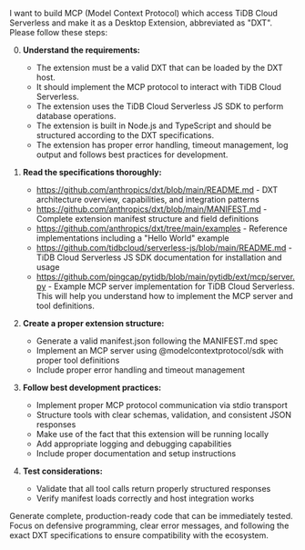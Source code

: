 I want to build MCP (Model Context Protocol) which access TiDB Cloud Serverless and make it as a Desktop Extension, abbreviated as "DXT". Please follow these steps:

0. **Understand the requirements:**
   - The extension must be a valid DXT that can be loaded by the DXT host.
   - It should implement the MCP protocol to interact with TiDB Cloud Serverless.
   - The extension uses the TiDB Cloud Serverless JS SDK to perform database operations.
   - The extension is built in Node.js and TypeScript and should be structured according to the DXT specifications.
   - The extension has proper error handling, timeout management, log output and follows best practices for development.

1. **Read the specifications thoroughly:**
   - https://github.com/anthropics/dxt/blob/main/README.md - DXT architecture overview, capabilities, and integration patterns
   - https://github.com/anthropics/dxt/blob/main/MANIFEST.md - Complete extension manifest structure and field definitions
   - https://github.com/anthropics/dxt/tree/main/examples - Reference implementations including a "Hello World" example
   - https://github.com/tidbcloud/serverless-js/blob/main/README.md - TiDB Cloud Serverless JS SDK documentation for installation and usage
   - https://github.com/pingcap/pytidb/blob/main/pytidb/ext/mcp/server.py - Example MCP server implementation for TiDB Cloud Serverless. This will help you understand how to implement the MCP server and tool definitions. 

2. **Create a proper extension structure:**
   - Generate a valid manifest.json following the MANIFEST.md spec
   - Implement an MCP server using @modelcontextprotocol/sdk with proper tool definitions
   - Include proper error handling and timeout management

3. **Follow best development practices:**
   - Implement proper MCP protocol communication via stdio transport
   - Structure tools with clear schemas, validation, and consistent JSON responses
   - Make use of the fact that this extension will be running locally
   - Add appropriate logging and debugging capabilities
   - Include proper documentation and setup instructions

4. **Test considerations:**
   - Validate that all tool calls return properly structured responses
   - Verify manifest loads correctly and host integration works

Generate complete, production-ready code that can be immediately tested. Focus on defensive programming, clear error messages, and following the exact
DXT specifications to ensure compatibility with the ecosystem.